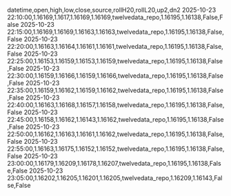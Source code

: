 datetime,open,high,low,close,source,rollH20,rollL20,up2,dn2
2025-10-23 22:10:00,1.16169,1.1617,1.16169,1.16169,twelvedata_repo,1.16195,1.16138,False,False
2025-10-23 22:15:00,1.16169,1.16169,1.16163,1.16163,twelvedata_repo,1.16195,1.16138,False,False
2025-10-23 22:20:00,1.16163,1.16164,1.16161,1.16161,twelvedata_repo,1.16195,1.16138,False,False
2025-10-23 22:25:00,1.16153,1.16159,1.16153,1.16159,twelvedata_repo,1.16195,1.16138,False,False
2025-10-23 22:30:00,1.16159,1.16166,1.16159,1.16166,twelvedata_repo,1.16195,1.16138,False,False
2025-10-23 22:35:00,1.16159,1.16162,1.16159,1.16162,twelvedata_repo,1.16195,1.16138,False,False
2025-10-23 22:40:00,1.16163,1.16168,1.16157,1.16158,twelvedata_repo,1.16195,1.16138,False,False
2025-10-23 22:45:00,1.16158,1.16162,1.16143,1.16162,twelvedata_repo,1.16195,1.16138,False,False
2025-10-23 22:50:00,1.16162,1.16163,1.16161,1.16162,twelvedata_repo,1.16195,1.16138,False,False
2025-10-23 22:55:00,1.16163,1.16175,1.16152,1.16152,twelvedata_repo,1.16195,1.16138,False,False
2025-10-23 23:00:00,1.16179,1.16209,1.16178,1.16207,twelvedata_repo,1.16195,1.16138,False,False
2025-10-23 23:05:00,1.16202,1.16205,1.16201,1.16205,twelvedata_repo,1.16209,1.16143,False,False
